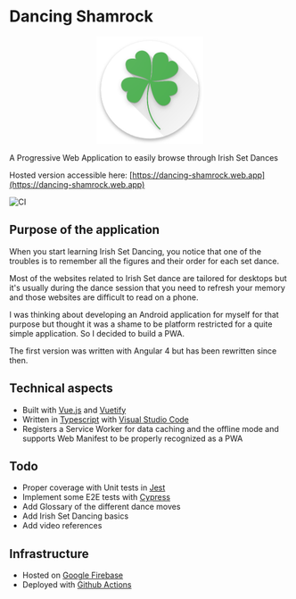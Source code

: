 # Dancing Shamrock

<div style="text-align:center"><img src="./public/img/icons/android-chrome-192x192.png" /></div>

A Progressive Web Application to easily browse through Irish Set Dances

Hosted version accessible here: [https://dancing-shamrock.web.app](https://dancing-shamrock.web.app)

![CI](https://github.com/FabriceMk/dancing-shamrock/workflows/CI/badge.svg)

## Purpose of the application

When you start learning Irish Set Dancing, you notice that one of the troubles is to remember all the figures and their order for each set dance.

Most of the websites related to Irish Set dance are tailored for desktops but it's usually during the dance session that you need to refresh your memory and those websites are difficult to read on a phone.

I was thinking about developing an Android application for myself for that purpose but thought it was a shame to be platform restricted for a quite simple application. So I decided to build a PWA.

The first version was written with Angular 4 but has been rewritten since then.

## Technical aspects

* Built with [Vue.js](https://vuejs.org/) and [Vuetify](https://vuetifyjs.com/en/)
* Written in [Typescript](https://www.typescriptlang.org/) with [Visual Studio Code](https://code.visualstudio.com/)
* Registers a Service Worker for data caching and the offline mode and supports Web Manifest to be properly recognized as a PWA

## Todo

* Proper coverage with Unit tests in [Jest](https://jestjs.io/)
* Implement some E2E tests with [Cypress](https://www.cypress.io/)
* Add Glossary of the different dance moves
* Add Irish Set Dancing basics
* Add video references

## Infrastructure

* Hosted on [Google Firebase](https://firebase.google.com/)
* Deployed with [Github Actions](https://github.com/features/actions)
